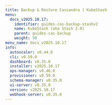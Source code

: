 ```yaml
---
title: Backup & Restore Cassandra | KubeStash
menu:
  docs_v2025.10.17:
    identifier: guides-cas-backup-stashv2
    name: KubeStash (aka Stash 2.0)
    parent: guides-cas-backup
    weight: 50
menu_name: docs_v2025.10.17
info:
  autoscaler: v0.44.0
  cli: v0.59.0
  dashboard: v0.35.0
  installer: v2025.10.17
  ops-manager: v0.46.0
  provisioner: v0.59.0
  schema-manager: v0.35.0
  ui-server: v0.35.0
  version: v2025.10.17
  webhook-server: v0.35.0
---
```



